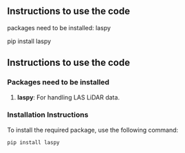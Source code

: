 ## Instructions to use the code
packages need to be installed: laspy

pip install laspy


## Instructions to use the code

### Packages need to be installed

1. **laspy**: For handling LAS LiDAR data.

### Installation Instructions

To install the required package, use the following command:

```sh
pip install laspy
